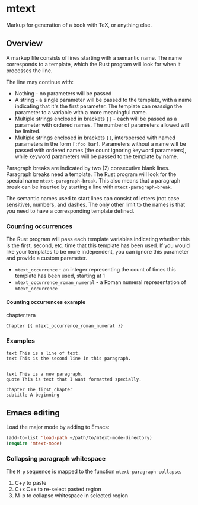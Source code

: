 # mtext

Markup for generation of a book with TeX, or anything else.

## Overview

A markup file consists of lines starting with a semantic name.
The name corresponds to a template, which the Rust program will look for
when it processes the line.

The line may continue with:

- Nothing - no parameters will be passed
- A string - a single parameter will be passed to the template, with a name indicating that it's the first parameter.
  The template can reassign the parameter to a variable with a more meaningful name.
- Multiple strings enclosed in brackets `[]` - each will be passed as a parameter with ordered names.  The number of parameters allowed will be limited.
- Multiple strings enclosed in brackets `[]`, interspersed with named parameters in the form `[:foo bar]`. Parameters without a name
  will be passed with ordered names (the count ignoring keyword parameters), while keyword parameters will be passed to the template by name.

Paragraph breaks are indicated by two (2) consecutive blank lines.  Paragraph breaks need a template.  The Rust program will look for the special
name `mtext-paragraph-break`.  This also means that a paragraph break can be inserted by starting a line with `mtext-paragraph-break`.

The semantic names used to start lines can consist of letters (not case sensitive), numbers, and dashes.  The only other limit to the names
is that you need to have a corresponding template defined.

### Counting occurrences

The Rust program will pass each template variables indicating whether this is the first, second, etc. time that this template has been
used.  If you would like your templates to be more independent, you can ignore this parameter and provide a custom parameter.

- `mtext_occurrence` - an integer representing the count of times this template has been used, starting at 1
- `mtext_occurrence_roman_numeral` - a Roman numeral representation of `mtext_occurrence`

#### Counting occurrences example

chapter.tera

```tera
Chapter {{ mtext_occurrence_roman_numeral }}
```

### Examples

```
text This is a line of text.
text This is the second line in this paragraph.


text This is a new paragraph.
quote This is text that I want formatted specially.
```

```
chapter The first chapter
subtitle A beginning
```

## Emacs editing

Load the major mode by adding to Emacs:

```lisp
(add-to-list 'load-path ~/path/to/mtext-mode-directory)
(require 'mtext-mode)
```

### Collapsing paragraph whitespace

The `M-p` sequence is mapped to the function `mtext-paragraph-collapse`.

1. C+y to paste
2. C+x C+x to re-select pasted region
3. M-p to collapse whitespace in selected region
